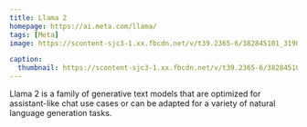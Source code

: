 ```yaml
---
title: Llama 2
homepage: https://ai.meta.com/llama/
tags: [Meta]
image: https://scontent-sjc3-1.xx.fbcdn.net/v/t39.2365-6/382845101_319009987476355_3736690826998235085_n.png?_nc_cat=111&ccb=1-7&_nc_sid=e280be&_nc_ohc=CKvnYMvoJHIAX_njBmV&_nc_ht=scontent-sjc3-1.xx&oh=00_AfAx0y1dIMZ2G_G9Q1PM-d8vZUfueDJ-0T-zaYPw3uq5-g&oe=65BD07E7

caption:
  thumbnail: https://scontent-sjc3-1.xx.fbcdn.net/v/t39.2365-6/382845101_319009987476355_3736690826998235085_n.png?_nc_cat=111&ccb=1-7&_nc_sid=e280be&_nc_ohc=CKvnYMvoJHIAX_njBmV&_nc_ht=scontent-sjc3-1.xx&oh=00_AfAx0y1dIMZ2G_G9Q1PM-d8vZUfueDJ-0T-zaYPw3uq5-g&oe=65BD07E7
---
```


Llama 2 is a family of generative text models that are optimized for assistant-like chat use cases or can be adapted for a variety of natural language generation tasks.